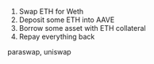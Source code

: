 1. Swap ETH for Weth
2. Deposit some ETH into AAVE
3. Borrow some asset with ETH collateral 
4. Repay everything back 

paraswap, uniswap